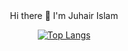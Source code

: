 <div align="center">
Hi there 👋
I'm Juhair Islam

[![Top Langs](https://github-readme-stats.vercel.app/api/top-langs/?username=Error6251&layout=compact&show_icons=true&theme=radical)](https://github.com/anuraghazra/github-readme-stats)

</div>
